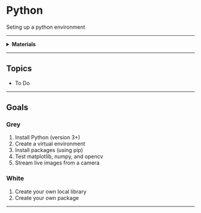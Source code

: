 # Python

Seting up a python environment

----

<details><summary><b>Materials</b></summary><p>

Contents|Level|Description| # |Data|Link|
:-------|:---:|:----------|:-:|:--:|:--:|

</p></details>

----

## Topics

- To Do

----

## Goals

### Grey

1. Install Python (version 3+)
2. Create a virtual environment
3. Install packages (using pip)
4. Test matplotlib, numpy, and opencv
5. Stream live images from a camera

### White

1. Create your own local library
2. Create your own package

----
